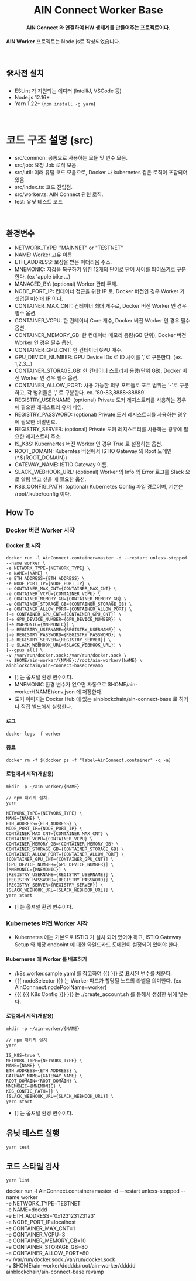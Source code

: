 <h1 align="center">AIN Connect Worker Base</h1>
<h4 align="center">AIN Connect 와 연결하여 HW 생태계를 만들어주는 프로젝트이다.</h4>
                                                                                                
**AIN Worker** 프로젝트는 Node.js로 작성되었습니다.

<br>

## 🛠사전 설치

- ESLint 가 지원되는 에디터 (IntelliJ, VSCode 등)
- Node.js 12.16+
- Yarn 1.22+ (`npm install -g yarn`)

<br>


# 코드 구조 설명 (src)
- src/common: 공통으로 사용하는 모듈 및 변수 모음.
- src/job: 요청 Job 로직 모음.
- src/util: 여러 유틸 코드 모음으로, Docker 나 kubernetes 같은 로직이 포함되어 있음.
- src/index.ts: 코드 진입점.
- src/worker.ts: AIN Connect 관련 로직.
- test: 유닛 테스트 코드
<br>

## 환경변수
- NETWORK_TYPE: "MAINNET" or "TESTNET"
- NAME: Worker 고유 이름
- ETH_ADDRESS: 보상을 받은 이더리움 주소.
- MNEMONIC: 지갑을 복구하기 위한 12개의 단어로 단어 사이를 띄어쓰기로 구분한다. (ex 'apple bike ...)
- MANAGED_BY: (optional) Worker 관리 주체.
- NODE_PORT_IP: 컨테이너 접근을 위한 IP 로, Docker 버전인 경우 Worker 가 셋업된 머신에 IP 이다.
- CONTAINER_MAX_CNT: 컨테이너 최대 개수로, Docker 버전 Worker 인 경우 필수 옵션.
- CONTAINER_VCPU: 한 컨테이너 Core 개수, Docker 버전 Worker 인 경우 필수 옵션.
- CONTAINER_MEMORY_GB: 한 컨테이너 메모리 용량(GB 단위), Docker 버전 Worker 인 경우 필수 옵션.
- CONTAINER_GPU_CNT: 한 컨테이너 GPU 개수.
- GPU_DEVICE_NUMBER: GPU Device IDs 로 ID 사이를 ','로 구분한다. (ex. 1,2,3...)
- CONTAINER_STORAGE_GB: 한 컨테이너 스토리지 용량(단위 GB), Docker 버전 Worker 인 경우 필수 옵션.
- CONTAINER_ALLOW_PORT: 사용 가능한 외부 포트들로 포트 범위는 '-'로 구분하고, 각 범위들은 ',' 로 구분한다. ex. '80-83,8888-88889'
- REGISTRY_USERNAME: (optional) Private 도커 레지스트리를 사용하는 경우에 필요한 레지스트리 유저 네임.
- REGISTRY_PASSWORD: (optional) Private 도커 레지스트리를 사용하는 경우에 필요한 비밀번호.
- REGISTRY_SERVER: (optional) Private 도커 레지스트리를 사용하는 경우에 필요한 레지스트리 주소.
- IS_K8S: Kubernertes 버전 Worker 인 경우 True 로 설정하는 옵션.
- ROOT_DOMAIN: Kuberntes 버전에서 ISTIO Gateway 의 Root 도메인 (*.${ROOT_DOMAIN})
- GATEWAY_NAME: ISTIO Gateway 이름.
- SLACK_WEBHOOK_URL: (optional) Worker 의 Info 와 Error 로그를 Slack 으로 알림 받고 싶을 때 필요한 옵션.
- K8S_CONFIG_PATH: (optional) Kubernetes Config 파일 경로이며, 기본은 /root/.kube/config 이다.

## How To
### Docker 버전 Worker 시작

#### Docker 로 시작
```
docker run -l AinConnect.container=master -d --restart unless-stopped --name worker \
-e NETWORK_TYPE={NETWORK_TYPE} \
-e NAME={NAME} \
-e ETH_ADDRESS={ETH_ADDRESS} \
-e NODE_PORT_IP={NODE_PORT_IP} \
-e CONTAINER_MAX_CNT={CONTAINER_MAX_CNT} \
-e CONTAINER_VCPU={CONTAINER_VCPU} \
-e CONTAINER_MEMORY_GB={CONTAINER_MEMORY_GB} \
-e CONTAINER_STORAGE_GB={CONTAINER_STORAGE_GB} \
-e CONTAINER_ALLOW_PORT={CONTAINER_ALLOW_PORT} \
[-e CONTAINER_GPU_CNT={CONTAINER_GPU_CNT}] \
[-e GPU_DEVICE_NUMBER={GPU_DEVICE_NUMBER}] \
[-e MNEMONIC={MNEMONIC}] \
[-e REGISTRY_USERNAME={REGISTRY_USERNAME}] \
[-e REGISTRY_PASSWORD={REGISTRY_PASSWORD}] \
[-e REGISTRY_SERVER={REGISTRY_SERVER}] \
[-e SLACK_WEBHOOK_URL={SLACK_WEBHOOK_URL}] \
[--gpus all] \
-v /var/run/docker.sock:/var/run/docker.sock \
-v $HOME/ain-worker/{NAME}:/root/ain-worker/{NAME} \
ainblockchain/ain-connect-base:revamp
```
- [] 는 옵셔널 환경 변수이다.
- MNEMONIC 환경 변수가 없으면 자동으로 $HOME/ain-worker/{NAME}/env.json 에 저장한다.
- 도커 이미지는 Docker Hub 에 있는 ainblockchain/ain-connect-base 로 하거나 직접 빌드해서 실행한다.

#### 로그
```
docker logs -f worker
```

#### 종료
```
docker rm -f $(docker ps -f "label=AinConnect.container" -q -a)
```


#### 로컬에서 시작(개발용)
```
mkdir -p ~/ain-worker/{NAME}

// npm 패키지 설치.
yarn

NETWORK_TYPE={NETWORK_TYPE} \
NAME={NAME} \
ETH_ADDRESS={ETH_ADDRESS} \
NODE_PORT_IP={NODE_PORT_IP} \
CONTAINER_MAX_CNT={CONTAINER_MAX_CNT} \
CONTAINER_VCPU={CONTAINER_VCPU} \
CONTAINER_MEMORY_GB={CONTAINER_MEMORY_GB} \
CONTAINER_STORAGE_GB={CONTAINER_STORAGE_GB} \
CONTAINER_ALLOW_PORT={CONTAINER_ALLOW_PORT} \
[CONTAINER_GPU_CNT={CONTAINER_GPU_CNT}] \
[GPU_DEVICE_NUMBER={GPU_DEVICE_NUMBER}] \
[MNEMONIC={MNEMONIC}] \
[REGISTRY_USERNAME={REGISTRY_USERNAME}] \
[REGISTRY_PASSWORD={REGISTRY_PASSWORD}] \
[REGISTRY_SERVER={REGISTRY_SERVER}] \
[SLACK_WEBHOOK_URL={SLACK_WEBHOOK_URL}] \
yarn start
```
- [] 는 옵셔널 환경 변수이다.


### Kubernetes 버전 Worker 시작
- Kubernetes 에는 기본으로 ISTIO 가 설치 되어 있어야 하고, ISTIO Gateway Setup 와 해당 endpoint 에 대한 와일드카드 도메인이 설정되어 있어야 한다.

#### Kuberneres 에 Worker 를 배포하기
- /k8s.worker.sample.yaml 를 참고하여 {{{ }}} 로 표시된 변수를 채운다.
- {{{ nodeSelector }}} 는 Worker 파드가 할당될 노드의 라벨을 의미한다. (ex AinConnnect.nodePoolName=worker)
- {{{ {{{ K8s Config }}} }}} 는 ./create_account.sh 를 통해서 생성한 뒤에 넣는다.
#### 로컬에서 시작(개발용)
```
mkdir -p ~/ain-worker/{NAME}

// npm 패키지 설치
yarn

IS_K8S=true \
NETWORK_TYPE={NETWORK_TYPE} \
NAME={NAME} \
ETH_ADDRESS={ETH_ADDRESS} \
GATEWAY_NAME={GATEWAY_NAME} \
ROOT_DOMAIN={ROOT_DOMAIN} \
MNEMONIC={MNEMONIC} \
K8S_CONFIG_PATH={} \
[SLACK_WEBHOOK_URL={SLACK_WEBHOOK_URL}] \
yarn start
```
- [] 는 옵셔널 환경 변수이다.

## 유닛 테스트 실행
```
yarn test
```

## 코드 스타일 검사
```
yarn lint
```


docker run -l AinConnect.container=master -d --restart unless-stopped --name worker \
-e NETWORK_TYPE=TESTNET \
-e NAME=ddddd \
-e ETH_ADDRESS='0x123123123123' \
-e NODE_PORT_IP=localhost \
-e CONTAINER_MAX_CNT=1 \
-e CONTAINER_VCPU=3 \
-e CONTAINER_MEMORY_GB=10 \
-e CONTAINER_STORAGE_GB=80 \
-e CONTAINER_ALLOW_PORT=80 \
-v /var/run/docker.sock:/var/run/docker.sock \
-v $HOME/ain-worker/ddddd:/root/ain-worker/ddddd \
ainblockchain/ain-connect-base:revamp
